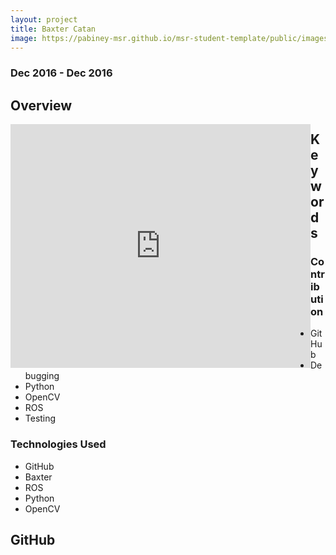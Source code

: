 ```yaml
---
layout: project
title: Baxter Catan
image: https://pabiney-msr.github.io/msr-student-template/public/images/baxter.jpg
---
```

### Dec 2016 - Dec 2016

## Overview
<iframe align="left" width="480" height="390" src="https://www.youtube.com/embed/UzhP7HdbdNM" frameborder="0" allowfullscreen></iframe>

## Keywords
<b><i> </i></b>

### Contribution
* GitHub
* Debugging
* Python
* OpenCV
* ROS
* Testing

### Technologies Used
* GitHub
* Baxter
* ROS
* Python
* OpenCV

## GitHub
<a href="https://github.com/harishchockalingam2017/Final-Project-ME495-Group1" />